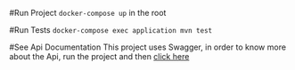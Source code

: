 #Run Project
``docker-compose up`` in the root

#Run Tests
```docker-compose exec application mvn test```

#See Api Documentation
This project uses Swagger, in order to know more about the Api, run the project and then
[click here](http://localhost:8080/api/swagger-ui.html)
